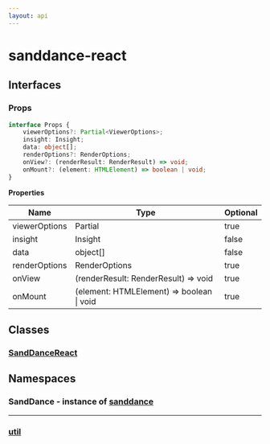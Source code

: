 ```yaml
---
layout: api
---
```


# sanddance-react

## Interfaces

### Props

```typescript
interface Props {
    viewerOptions?: Partial<ViewerOptions>;
    insight: Insight;
    data: object[];
    renderOptions?: RenderOptions;
    onView?: (renderResult: RenderResult) => void;
    onMount?: (element: HTMLElement) => boolean | void;
}
```

**Properties**

| Name          | Type                                          | Optional |
| ------------- | --------------------------------------------- | -------- |
| viewerOptions | Partial<ViewerOptions>                        | true     |
| insight       | Insight                                       | false    |
| data          | object[]                                      | false    |
| renderOptions | RenderOptions                                 | true     |
| onView        | (renderResult: RenderResult) => void          | true     |
| onMount       | (element: HTMLElement) => boolean &#124; void | true     |

## Classes

### [SandDanceReact][ClassDeclaration-0]


## Namespaces

### SandDance - instance of [sanddance](../../../sanddance/v1/api)

----------

### [util][NamespaceImport-1]


[SourceFile-0]: index#indexts
[InterfaceDeclaration-0]: index#props
[ClassDeclaration-0]: sanddancereact#sanddancereact
[NamespaceImport-0]: sanddance#sanddance
[NamespaceImport-1]: util#util